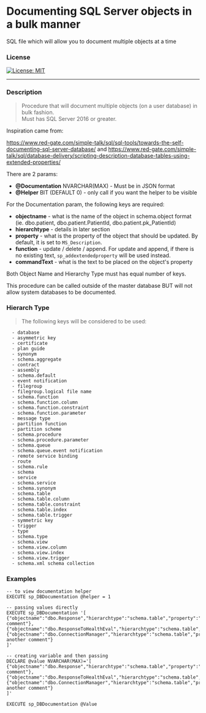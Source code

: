 # Documenting SQL Server objects in a bulk manner
SQL file which will allow you to document multiple objects at a time

### License
[![License: MIT](https://img.shields.io/badge/License-MIT-yellow.svg)](License) 
******
### Description
> Procedure that will document multiple objects (on a user database) in bulk fashion.\
Must has SQL Server 2016 or greater.

Inspiration came from:

https://www.red-gate.com/simple-talk/sql/sql-tools/towards-the-self-documenting-sql-server-database/ 
and https://www.red-gate.com/simple-talk/sql/database-delivery/scripting-description-database-tables-using-extended-properties/ 

There are 2 params:
- **@Documentation** NVARCHAR(MAX)    - Must be in JSON format 
- **@Helper**				 BIT (DEFAULT 0)	- only call if you want the helper to be visible 

For the Documentation param, the following keys are required: 
- **objectname**    - what is the name of the object in schema.object format (ie. dbo.patient, dbo.patient.PatientId, dbo.patient.pk_PatientId) 
- **hierarchtype**  - details in later section 
- **property**			- what is the property of the object that should be updated. By default, it is set to `MS_Description`. 
- **function**			- update / delete / append. For update and append, if there is no existing text, `sp_addextendedproperty` will be used instead. 
- **commandText**		- what is the text to be placed on the object's property

Both Object Name and Hierarchy Type must has equal number of keys.

This procedure can be called outside of the master database BUT will not allow system databases to be documented.

### Hierarch Type				
> The following keys will be considered to be used:

      - database
      - asymmetric key
      - certificate
      - plan guide
      - synonym
      - schema.aggregate
      - contract
      - assembly
      - schema.default
      - event notification
      - filegroup
      - filegroup.logical file name
      - schema.function
      - schema.function.column
      - schema.function.constraint
      - schema.function.parameter
      - message type
      - partition function
      - partition scheme
      - schema.procedure
      - schema.procedure.parameter
      - schema.queue
      - schema.queue.event notification
      - remote service binding
      - route
      - schema.rule
      - schema
      - service
      - schema.service
      - schema.synonym
      - schema.table
      - schema.table.column
      - schema.table.constraint
      - schema.table.index
      - schema.table.trigger
      - symmetric key
      - trigger
      - type
      - schema.type
      - schema.view
      - schema.view.column
      - schema.view.index
      - schema.view.trigger
      - schema.xml schema collection

### Examples
```
-- to view documentation helper
EXECUTE sp_DBDocumentation @helper = 1

-- passing values directly 
EXECUTE sp_DBDocumentation '[
{"objectname":"dbo.Response","hierarchtype":"schema.table","property":"MS_Description","function":"update","commandText":"new comment"},
{"objectname":"dbo.ResponseToHealthEval","hierarchtype":"schema.table","property":"MS_Description","function":"delete","commandText":""},
{"objectname":"dbo.ConnectionManager","hierarchtype":"schema.table","property":"MS_Description","function":"append","commandText":"adding another comment"}
]'

-- creating variable and then passing
DECLARE @value NVARCHAR(MAX)='[
{"objectname":"dbo.Response","hierarchtype":"schema.table","property":"MS_Description","function":"update","commandText":"new comment"},
{"objectname":"dbo.ResponseToHealthEval","hierarchtype":"schema.table","property":"MS_Description","function":"delete","commandText":""},
{"objectname":"dbo.ConnectionManager","hierarchtype":"schema.table","property":"MS_Description","function":"append","commandText":"adding another comment"}
]'

EXECUTE sp_DBDocumentation @Value
```